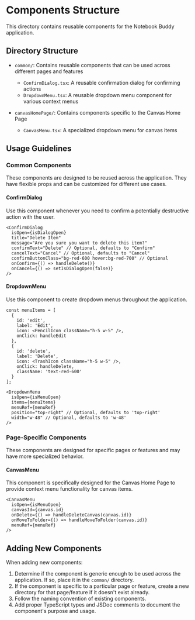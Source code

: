 # Components Structure

This directory contains reusable components for the Notebook Buddy application.

## Directory Structure

- `common/`: Contains reusable components that can be used across different pages and features
  - `ConfirmDialog.tsx`: A reusable confirmation dialog for confirming actions
  - `DropdownMenu.tsx`: A reusable dropdown menu component for various context menus

- `canvasHomePage/`: Contains components specific to the Canvas Home Page
  - `CanvasMenu.tsx`: A specialized dropdown menu for canvas items

## Usage Guidelines

### Common Components

These components are designed to be reused across the application. They have flexible props and can be customized for different use cases.

#### ConfirmDialog

Use this component whenever you need to confirm a potentially destructive action with the user.

```tsx
<ConfirmDialog
  isOpen={isDialogOpen}
  title="Delete Item"
  message="Are you sure you want to delete this item?"
  confirmText="Delete" // Optional, defaults to "Confirm"
  cancelText="Cancel" // Optional, defaults to "Cancel"
  confirmButtonClass="bg-red-600 hover:bg-red-700" // Optional
  onConfirm={() => handleDelete()}
  onCancel={() => setIsDialogOpen(false)}
/>
```

#### DropdownMenu

Use this component to create dropdown menus throughout the application.

```tsx
const menuItems = [
  {
    id: 'edit',
    label: 'Edit',
    icon: <PencilIcon className="h-5 w-5" />,
    onClick: handleEdit
  },
  {
    id: 'delete',
    label: 'Delete',
    icon: <TrashIcon className="h-5 w-5" />,
    onClick: handleDelete,
    className: 'text-red-600'
  }
];

<DropdownMenu
  isOpen={isMenuOpen}
  items={menuItems}
  menuRef={menuRef}
  position="top-right" // Optional, defaults to 'top-right'
  width="w-48" // Optional, defaults to 'w-48'
/>
```

### Page-Specific Components

These components are designed for specific pages or features and may have more specialized behavior.

#### CanvasMenu

This component is specifically designed for the Canvas Home Page to provide context menu functionality for canvas items.

```tsx
<CanvasMenu
  isOpen={isMenuOpen}
  canvasId={canvas.id}
  onDelete={() => handleDeleteCanvas(canvas.id)}
  onMoveToFolder={() => handleMoveToFolder(canvas.id)}
  menuRef={menuRef}
/>
```

## Adding New Components

When adding new components:

1. Determine if the component is generic enough to be used across the application. If so, place it in the `common/` directory.
2. If the component is specific to a particular page or feature, create a new directory for that page/feature if it doesn't exist already.
3. Follow the naming convention of existing components.
4. Add proper TypeScript types and JSDoc comments to document the component's purpose and usage.
